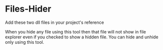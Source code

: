 # Files-Hider  

Add these two dll files in your project's reference

When you hide any file using this tool then that file will not show in file explorer even if you checked to show a hidden file.
You can hide and unhide only using this tool.
